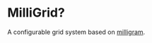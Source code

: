 # MilliGrid?

A configurable grid system based on [milligram](https://github.com/milligram/milligram).